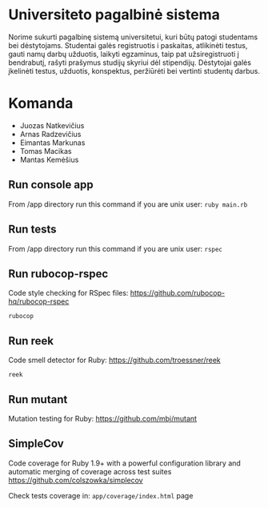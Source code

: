 # Universiteto pagalbinė sistema

Norime sukurti pagalbinę sistemą universitetui, kuri būtų patogi studentams bei dėstytojams. Studentai galės registruotis i paskaitas, atlikinėti testus, gauti namų darbų užduotis, laikyti egzaminus, taip pat užsiregistruoti į bendrabutį, rašyti prašymus studijų skyriui dėl stipendijų. Dėstytojai galės įkelinėti testus, užduotis, konspektus, peržiūrėti bei vertinti studentų darbus.

# Komanda

- Juozas Natkevičius
- Arnas Radzevičius
- Eimantas Markunas
- Tomas Macikas
- Mantas Kemėšius

## Run console app

From /app directory run this command if you are unix user:
```ruby main.rb```

## Run tests
From /app directory run this command if you are unix user:
```rspec```

## Run rubocop-rspec

Code style checking for RSpec files: https://github.com/rubocop-hq/rubocop-rspec

```rubocop```

## Run reek

Code smell detector for Ruby: https://github.com/troessner/reek

```reek```

## Run mutant 

Mutation testing for Ruby: https://github.com/mbj/mutant

## SimpleCov

Code coverage for Ruby 1.9+ with a powerful configuration library and automatic merging of coverage across test suites
https://github.com/colszowka/simplecov

Check tests coverage in: ```app/coverage/index.html``` page
